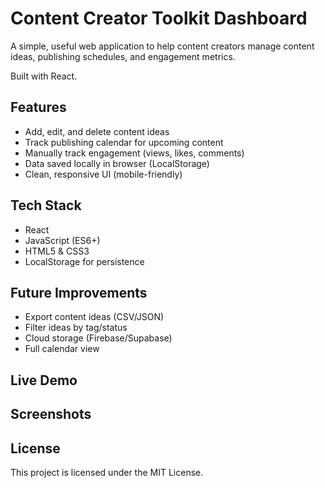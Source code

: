 # Content Creator Toolkit Dashboard

A simple, useful web application to help content creators manage content ideas, publishing schedules, and engagement metrics.

Built with React.

## Features

- Add, edit, and delete content ideas
- Track publishing calendar for upcoming content
- Manually track engagement (views, likes, comments)
- Data saved locally in browser (LocalStorage)
- Clean, responsive UI (mobile-friendly)

## Tech Stack

- React
- JavaScript (ES6+)
- HTML5 & CSS3
- LocalStorage for persistence

## Future Improvements

- Export content ideas (CSV/JSON)
- Filter ideas by tag/status
- Cloud storage (Firebase/Supabase)
- Full calendar view

## Live Demo

## Screenshots

## License

This project is licensed under the MIT License.
